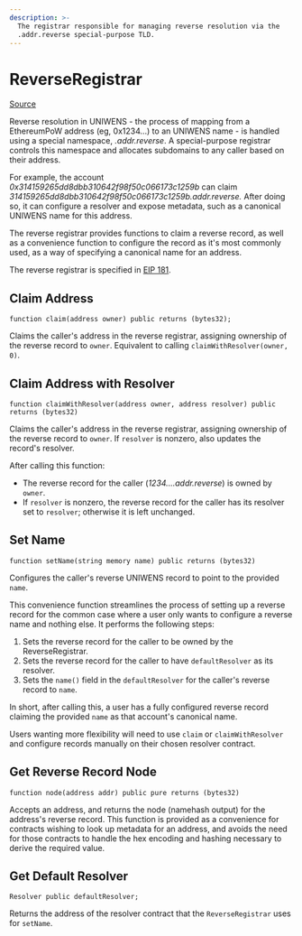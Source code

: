 ```yaml
---
description: >-
  The registrar responsible for managing reverse resolution via the
  .addr.reverse special-purpose TLD.
---
```


# ReverseRegistrar

[Source](https://github.com/ensdomains/ens/blob/master/contracts/ReverseRegistrar.sol)

Reverse resolution in UNIWENS - the process of mapping from a EthereumPoW address \(eg, 0x1234...\) to an UNIWENS name - is handled using a special namespace, _.addr.reverse_. A special-purpose registrar controls this namespace and allocates subdomains to any caller based on their address.

For example, the account _0x314159265dd8dbb310642f98f50c066173c1259b_ can claim _314159265dd8dbb310642f98f50c066173c1259b.addr.reverse._ After doing so, it can configure a resolver and expose metadata, such as a canonical UNIWENS name for this address.

The reverse registrar provides functions to claim a reverse record, as well as a convenience function to configure the record as it's most commonly used, as a way of specifying a canonical name for an address.

The reverse registrar is specified in [EIP 181](https://eips.ethereum.org/EIPS/eip-181).

## Claim Address

```text
function claim(address owner) public returns (bytes32);
```

Claims the caller's address in the reverse registrar, assigning ownership of the reverse record to `owner`. Equivalent to calling `claimWithResolver(owner, 0)`.

## Claim Address with Resolver

```text
function claimWithResolver(address owner, address resolver) public returns (bytes32)
```

Claims the caller's address in the reverse registrar, assigning ownership of the reverse record to `owner`. If `resolver` is nonzero, also updates the record's resolver.

After calling this function:

* The reverse record for the caller \(_1234....addr.reverse_\) is owned by  `owner`.
* If `resolver` is nonzero, the reverse record for the caller has its resolver set to `resolver`; otherwise it is left unchanged.

## Set Name

```text
function setName(string memory name) public returns (bytes32)
```

Configures the caller's reverse UNIWENS record to point to the provided `name`.

This convenience function streamlines the process of setting up a reverse record for the common case where a user only wants to configure a reverse name and nothing else. It performs the following steps:

1. Sets the reverse record for the caller to be owned by the ReverseRegistrar.
2. Sets the reverse record for the caller to have `defaultResolver` as its resolver.
3. Sets the `name()` field in the `defaultResolver`  for the caller's reverse record to `name`.

In short, after calling this, a user has a fully configured reverse record claiming the provided `name` as that account's canonical name.

Users wanting more flexibility will need to use `claim` or `claimWithResolver` and configure records manually on their chosen resolver contract.

## Get Reverse Record Node

```text
function node(address addr) public pure returns (bytes32)
```

Accepts an address, and returns the node \(namehash output\) for the address's reverse record. This function is provided as a convenience for contracts wishing to look up metadata for an address, and avoids the need for those contracts to handle the hex encoding and hashing necessary to derive the required value.

## Get Default Resolver

```text
Resolver public defaultResolver;
```

Returns the address of the resolver contract that the `ReverseRegistrar` uses for `setName`.

